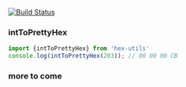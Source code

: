 [![Build Status](https://travis-ci.org/pebblecode/hex-utils.svg?branch=master)](https://travis-ci.org/pebblecode/hex-utils)
### intToPrettyHex
``` JavaScript
import {intToPrettyHex} from 'hex-utils'
console.log(intToPrettyHex(203)); // 00 00 00 CB
```

### more to come
